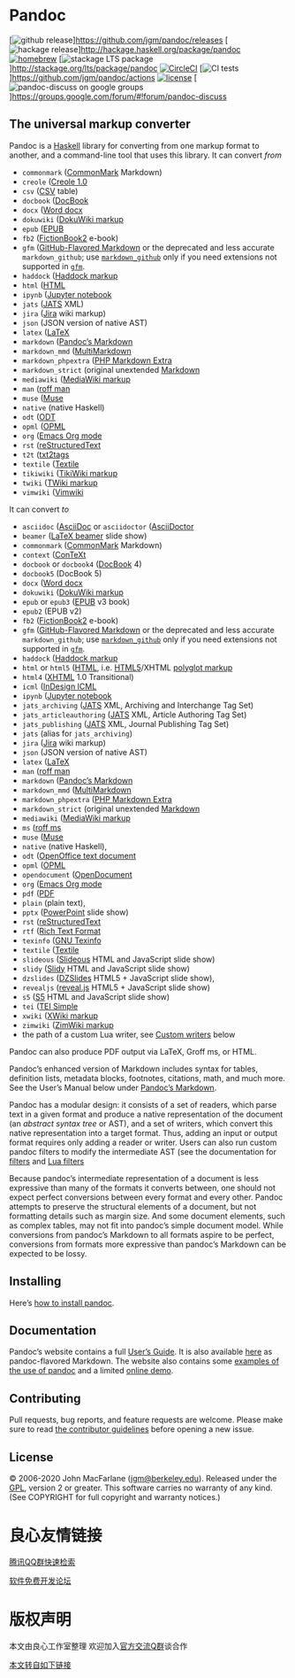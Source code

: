  

# Pandoc

[![github
release](http://u.720life.cn/g/547fb4d6e23e13c922d5174f883a884b231dc797ab489417c3cdd966b58d1945155ce0c3fd90df543d6bd3678eca317a03ffa49e32028626f3eaefa8f76763e4c4d561cb7894877badac14cae00d8b60)]https://github.com/jgm/pandoc/releases
[![hackage
release](http://u.720life.cn/g/547fb4d6e23e13c922d5174f883a884bf84e46a39759d4020c7320e2c07461f1eb2347933f572bd840ac3b3161eaa6b42e344d6163fc89016c7f0e38e38133fc)]http://hackage.haskell.org/package/pandoc
[![homebrew](https://img.shields.io/homebrew/v/pandoc.svg)](http://brewformulas.org/Pandoc)
[![stackage LTS
package](http://u.720life.cn/g/c02ac323e895f1deb639403579337632dc509e00688b96c6706fd0df9303c5987682290f0de8d6c0e581291d01220755)]http://stackage.org/lts/package/pandoc
[![CircleCI](https://circleci.com/gh/jgm/pandoc.svg?style=svg)](https://circleci.com/gh/jgm/pandoc)
[![CI
tests](http://u.720life.cn/g/54145d0471d91890860f7f8463c030465effe182bf9e1dce2e94da96f0d2bbe4a6d293ca7eccddb7774ff767bf50364a10c47d701f3f59190c2d469de1ad1329)]https://github.com/jgm/pandoc/actions
[![license](https://img.shields.io/badge/license-GPLv2+-lightgray.svg)](https://www.gnu.org/licenses/gpl.html)
[![pandoc-discuss on google
groups](http://u.720life.cn/g/547fb4d6e23e13c922d5174f883a884b69a0bb66f426f420bb8c064c5281b13807006e011b29b03e3f3bd1aca3def2bd2db3d505ee173dc0ee41e2467b1e8d32)]https://groups.google.com/forum/#!forum/pandoc-discuss

## The universal markup converter

Pandoc is a [Haskell](http://u.720life.cn/g/a8b789e16095301748f62a3cd954e3dce555f21aca279ecc97e453d071fbf676) library for converting from
one markup format to another, and a command-line tool that uses this
library. It can convert *from*

 

  - `commonmark` ([CommonMark](http://u.720life.cn/g/6a3398b216073104d9b8e03a9a8bd6d74cffe559dde5d93acdcbc2eb636fa98f) Markdown)
  - `creole` ([Creole 1.0](http://u.720life.cn/g/c449668bcc5e4ab37a0d2ddff3d024378a6d3150dd1f73c46b26eb770f9dd86c21dcfb8b23828c95fd0bcc29b44f96ec)
  - `csv` ([CSV](http://u.720life.cn/g/a6fc20f29c5b3b6059eab4d4320b2e4d5ea9eeef2572e4e8d60bb6a26cdeb2fee67063247ade3f64c122dda023d12359) table)
  - `docbook` ([DocBook](http://u.720life.cn/g/890ce3872016873bfc76c1e59963112abf0f3738fd32903977ddab66112446f2)
  - `docx` ([Word docx](http://u.720life.cn/g/dbf1195f8a53209e138d24666db06636e0c08fc9e8f56801f010d7db1f767118401a9d6660a8d5eeacc95ed29bc02797)
  - `dokuwiki` ([DokuWiki markup](http://u.720life.cn/g/bdefa628914765a0ba7e2e060ca080323d135b5c3b66a9f6a7796cbbfe4124efeca51501303051316b22010173dc892d)
  - `epub` ([EPUB](http://u.720life.cn/g/4e8e216fb28b4e0e354e4a3412be0e00c63cf2311edc33e01b0128c866cf80d2)
  - `fb2`
    ([FictionBook2](http://u.720life.cn/g/b07ed9589153fc6334836a5769a49bd4d7ef39cad333ac14279a2a0074b5666828d6b154e78213b5bf444ad0034e84e97b9d8889c4772c4db0259a85bc26444484c3068f2eb725a923437b6f396201ed)
    e-book)
  - `gfm` ([GitHub-Flavored
    Markdown](http://u.720life.cn/g/1f425b0b33da40ebdfbaffd56fc94509ec09346c8015e0ae429751be8b3a78a5f9bd204a45e483731ccfaeb2b6a33217afd7e6c548399842104d2670e057aa31)
    or the deprecated and less accurate `markdown_github`; use
    [`markdown_github`](http://u.720life.cn/g/7a714ce062b52cc46cf9cbfa25cdbd19536c81a23f59226b9396bb48f1bcc9b1cf8c0ab74f00a4f87c291afec654824c)
    only if you need extensions not supported in
    [`gfm`](http://u.720life.cn/g/7a714ce062b52cc46cf9cbfa25cdbd19536c81a23f59226b9396bb48f1bcc9b1cf8c0ab74f00a4f87c291afec654824c).
  - `haddock` ([Haddock
    markup](http://u.720life.cn/g/aca3470af400f8736261e7011140fcbaa50dcb5b5965acf411421bc7c3a73b8f6e063893092db4cbef36bd1c5ecc70eefaa1f6c6293565912c1aad70d175a033)
  - `html` ([HTML](http://u.720life.cn/g/098598e75704e07d68eba0aa885b4c2b22683595de7cca95118d75fdd21f2875)
  - `ipynb` ([Jupyter
    notebook](http://u.720life.cn/g/f11471ff78faf3759e63ff190304a656513b0c9887495a0b96725c7f59667f0fea5231cf0a3dc5708334e07e45dea1c2)
  - `jats` ([JATS](http://u.720life.cn/g/99459ac3d318804737729e83f1d31d7235e546408008542bfb98218805e1c287) XML)
  - `jira`
    ([Jira](http://u.720life.cn/g/3b577f9c7a0abc5568a59f94744e84c7502b9c3aa8e45a3a1ef8343556cbf4e2552d5b4a119a977c2c270dd6988f249e1bc07a65d8f5e6f68570943cbbffbf746c725c2c68d935bb252e01c5d440823b)
    wiki markup)
  - `json` (JSON version of native AST)
  - `latex` ([LaTeX](http://u.720life.cn/g/75e2a56bd8dbabd4b75ca0fcf22ee7db782f8e859b4952d3a5bbe0a3b7a96526)
  - `markdown` ([Pandoc’s
    Markdown](http://u.720life.cn/g/7a714ce062b52cc46cf9cbfa25cdbd19f4c212ad5314ebc63337eee86e223654132ce077d9c5f722b13df17cd6751d76)
  - `markdown_mmd`
    ([MultiMarkdown](http://u.720life.cn/g/9f447cda710f5e9f711b7a3fe65d92db3d142bd2fa0975258ce52fb840990c00fa922238f01d16bb66ab8a570f79fe3e)
  - `markdown_phpextra` ([PHP Markdown
    Extra](http://u.720life.cn/g/a00c9ad3254a6af90eef4e252f73e5fb88a1b58654cd0d87908304d72f3999cce54fd259ff8a93e1cf823e5eb0f0db17)
  - `markdown_strict` (original unextended
    [Markdown](http://u.720life.cn/g/82291fd6e6f08f28feb38b9e617d6f3a9555915fb522fb5acf99d58f231f63ba078746518ed17b3a0bcfeb2e955daf11)
  - `mediawiki` ([MediaWiki
    markup](http://u.720life.cn/g/33ae8636533afbeb23c2ec718d33e8304c62c0359ef5da336bac2eefc75de78e4e0654701c60ea884ceba14fc901763c)
  - `man` ([roff man](http://u.720life.cn/g/f239eca7f6eff78ac365d5b3fd9a799b97444828250b15f2c3fb76b20af8765d)
  - `muse` ([Muse](http://u.720life.cn/g/c98f5b13222eb04fbe3598c1421bba53e1e12ea5e962a3795378e42a435c92c5368ac777e58d304ee4d5c3f5531a91bd)
  - `native` (native Haskell)
  - `odt` ([ODT](http://u.720life.cn/g/dbf1195f8a53209e138d24666db06636d6f052b9892c039d27bffc03ce117ae4d559bcaf521591ec57af90d9dd536ae5)
  - `opml` ([OPML](http://u.720life.cn/g/2683720fe0af69b75cfe3ead25f73dd2f4f8b01c37200a31c2fdb40b0b4812ed)
  - `org` ([Emacs Org mode](http://u.720life.cn/g/169b9a9f3410b0df5a61b092e133e6f711630f28ad8ed7544a5c1d13858c113f)
  - `rst`
    ([reStructuredText](http://u.720life.cn/g/dc1a85fb589ea64d06034278a19bb496f3a7ed283c801f6b11730ede23a17ffd4ce60d1830f2325e10acdd190be600f5699282955e71abbe7fed415486774d3f)
  - `t2t` ([txt2tags](http://u.720life.cn/g/2fa0037bb642d647011095f8ac870bd05a1de8c633fb7828f5e9a9a46309e224)
  - `textile` ([Textile](http://u.720life.cn/g/b987cef77882ec082b3e6d0fe87b7c3728cd4a457a76732fb5eb0d3ae9d8e14d930f1bb1fff11899792b29a0f6f1c0cd)
  - `tikiwiki` ([TikiWiki
    markup](http://u.720life.cn/g/25f5b881b675313603245968dee49b83308709040c85102c54cd73cf2f439d7a26952bd8a0643ca77024ef4f4a33242fa08e11f2e037b271ad84160b96b13715733c9b9785c6ddfc0aabec40487ac74e)
  - `twiki` ([TWiki
    markup](http://u.720life.cn/g/d4721cd7fa63a44c4599ac3073e1dc24195c3f99ccc4f32daddf8c06cc4ed546cd0bb1b8ee742220949e99e46e5386b90d14045c6af44e292425ef5ee9fbbeb9)
  - `vimwiki` ([Vimwiki](http://u.720life.cn/g/90b70a0a9a080962cfe72b2f22b4c34664c8cc386a17c947ab2dacb28e4103cf)

 

It can convert *to*

 

  - `asciidoc` ([AsciiDoc](http://u.720life.cn/g/74b69af60b5ca88407dc8e6d65604791a4baf2bfe6e4c15f4b2e6f8c32aeae6c41b2ea6f6d21664bc4698ea50242783e) or
    `asciidoctor` ([AsciiDoctor](http://u.720life.cn/g/8ce75829b16e552d38f15156d98901686c366edd338ffdebf7ff81afd6251f17)
  - `beamer` ([LaTeX beamer](http://u.720life.cn/g/b4c5d8488d0fa6da4fb83cece8f5f6115b68898147a0ac3c3ad6c137da50c938) slide show)
  - `commonmark` ([CommonMark](http://u.720life.cn/g/6a3398b216073104d9b8e03a9a8bd6d74cffe559dde5d93acdcbc2eb636fa98f) Markdown)
  - `context` ([ConTeXt](http://u.720life.cn/g/d33365b902f7555c1a841a89dbf0471e370d9fe5dae223a09ee4b76ff5c77084)
  - `docbook` or `docbook4` ([DocBook](http://u.720life.cn/g/890ce3872016873bfc76c1e59963112abf0f3738fd32903977ddab66112446f2) 4)
  - `docbook5` (DocBook 5)
  - `docx` ([Word docx](http://u.720life.cn/g/dbf1195f8a53209e138d24666db06636e0c08fc9e8f56801f010d7db1f767118401a9d6660a8d5eeacc95ed29bc02797)
  - `dokuwiki` ([DokuWiki markup](http://u.720life.cn/g/bdefa628914765a0ba7e2e060ca080323d135b5c3b66a9f6a7796cbbfe4124efeca51501303051316b22010173dc892d)
  - `epub` or `epub3` ([EPUB](http://u.720life.cn/g/4e8e216fb28b4e0e354e4a3412be0e00c63cf2311edc33e01b0128c866cf80d2) v3 book)
  - `epub2` (EPUB v2)
  - `fb2`
    ([FictionBook2](http://u.720life.cn/g/b07ed9589153fc6334836a5769a49bd4d7ef39cad333ac14279a2a0074b5666828d6b154e78213b5bf444ad0034e84e97b9d8889c4772c4db0259a85bc26444484c3068f2eb725a923437b6f396201ed)
    e-book)
  - `gfm` ([GitHub-Flavored
    Markdown](http://u.720life.cn/g/1f425b0b33da40ebdfbaffd56fc94509ec09346c8015e0ae429751be8b3a78a5f9bd204a45e483731ccfaeb2b6a33217afd7e6c548399842104d2670e057aa31)
    or the deprecated and less accurate `markdown_github`; use
    [`markdown_github`](http://u.720life.cn/g/7a714ce062b52cc46cf9cbfa25cdbd19536c81a23f59226b9396bb48f1bcc9b1cf8c0ab74f00a4f87c291afec654824c)
    only if you need extensions not supported in
    [`gfm`](http://u.720life.cn/g/7a714ce062b52cc46cf9cbfa25cdbd19536c81a23f59226b9396bb48f1bcc9b1cf8c0ab74f00a4f87c291afec654824c).
  - `haddock` ([Haddock
    markup](http://u.720life.cn/g/aca3470af400f8736261e7011140fcbaa50dcb5b5965acf411421bc7c3a73b8f6e063893092db4cbef36bd1c5ecc70eefaa1f6c6293565912c1aad70d175a033)
  - `html` or `html5` ([HTML](http://u.720life.cn/g/098598e75704e07d68eba0aa885b4c2b22683595de7cca95118d75fdd21f2875),
    i.e. [HTML5](http://u.720life.cn/g/76fc2b13298a7e8ea26e6ca0b9ab2dd1bdd13ce9562bad5d2c2ae87f1aaa4e83)/XHTML [polyglot
    markup](http://u.720life.cn/g/098598e75704e07d68eba0aa885b4c2b76dc701dae92154610f5b49845d1a2a63899a5f67809bee8f4a00ed6c34a6110)
  - `html4` ([XHTML](http://u.720life.cn/g/098598e75704e07d68eba0aa885b4c2b42e86b73efbfd11a931735dcc9411e86) 1.0 Transitional)
  - `icml` ([InDesign
    ICML](http://u.720life.cn/g/59a9ebb18a9cf80290884f677eeccf107a41cafb95b5c51e775e771316b96c9abd28cee3af0fc0b7714b550358c5badffb0b174a2bca9bf0a65d9195707f34c51394a7491c0b4cd8ab1d7562c62c1c91bf3e49756e36e56eb529f17290942fee9cc6ad13b6ecb7c8591dd4d3e379a921)
  - `ipynb` ([Jupyter
    notebook](http://u.720life.cn/g/f11471ff78faf3759e63ff190304a656513b0c9887495a0b96725c7f59667f0fea5231cf0a3dc5708334e07e45dea1c2)
  - `jats_archiving` ([JATS](http://u.720life.cn/g/99459ac3d318804737729e83f1d31d7235e546408008542bfb98218805e1c287) XML, Archiving
    and Interchange Tag Set)
  - `jats_articleauthoring` ([JATS](http://u.720life.cn/g/99459ac3d318804737729e83f1d31d7235e546408008542bfb98218805e1c287) XML,
    Article Authoring Tag Set)
  - `jats_publishing` ([JATS](http://u.720life.cn/g/99459ac3d318804737729e83f1d31d7235e546408008542bfb98218805e1c287) XML, Journal
    Publishing Tag Set)
  - `jats` (alias for `jats_archiving`)
  - `jira`
    ([Jira](http://u.720life.cn/g/3b577f9c7a0abc5568a59f94744e84c7502b9c3aa8e45a3a1ef8343556cbf4e2552d5b4a119a977c2c270dd6988f249e1bc07a65d8f5e6f68570943cbbffbf746c725c2c68d935bb252e01c5d440823b)
    wiki markup)
  - `json` (JSON version of native AST)
  - `latex` ([LaTeX](http://u.720life.cn/g/75e2a56bd8dbabd4b75ca0fcf22ee7db782f8e859b4952d3a5bbe0a3b7a96526)
  - `man` ([roff man](http://u.720life.cn/g/f239eca7f6eff78ac365d5b3fd9a799b97444828250b15f2c3fb76b20af8765d)
  - `markdown` ([Pandoc’s
    Markdown](http://u.720life.cn/g/7a714ce062b52cc46cf9cbfa25cdbd19f4c212ad5314ebc63337eee86e223654132ce077d9c5f722b13df17cd6751d76)
  - `markdown_mmd`
    ([MultiMarkdown](http://u.720life.cn/g/9f447cda710f5e9f711b7a3fe65d92db3d142bd2fa0975258ce52fb840990c00fa922238f01d16bb66ab8a570f79fe3e)
  - `markdown_phpextra` ([PHP Markdown
    Extra](http://u.720life.cn/g/a00c9ad3254a6af90eef4e252f73e5fb88a1b58654cd0d87908304d72f3999cce54fd259ff8a93e1cf823e5eb0f0db17)
  - `markdown_strict` (original unextended
    [Markdown](http://u.720life.cn/g/82291fd6e6f08f28feb38b9e617d6f3a9555915fb522fb5acf99d58f231f63ba078746518ed17b3a0bcfeb2e955daf11)
  - `mediawiki` ([MediaWiki
    markup](http://u.720life.cn/g/33ae8636533afbeb23c2ec718d33e8304c62c0359ef5da336bac2eefc75de78e4e0654701c60ea884ceba14fc901763c)
  - `ms` ([roff ms](http://u.720life.cn/g/f239eca7f6eff78ac365d5b3fd9a799b1244f83bba7187ebcf5827781fef55e9)
  - `muse` ([Muse](http://u.720life.cn/g/c98f5b13222eb04fbe3598c1421bba53e1e12ea5e962a3795378e42a435c92c5368ac777e58d304ee4d5c3f5531a91bd)
  - `native` (native Haskell),
  - `odt` ([OpenOffice text
    document](http://u.720life.cn/g/dbf1195f8a53209e138d24666db06636d6f052b9892c039d27bffc03ce117ae4d559bcaf521591ec57af90d9dd536ae5)
  - `opml` ([OPML](http://u.720life.cn/g/2683720fe0af69b75cfe3ead25f73dd2f4f8b01c37200a31c2fdb40b0b4812ed)
  - `opendocument` ([OpenDocument](http://u.720life.cn/g/4712ca8d9ac4769f7b1cb5a85a124d193ae562b794ea89b3a07f55124e3710e8)
  - `org` ([Emacs Org mode](http://u.720life.cn/g/169b9a9f3410b0df5a61b092e133e6f711630f28ad8ed7544a5c1d13858c113f)
  - `pdf` ([PDF](http://u.720life.cn/g/e770f15eba029677661ba72944d728f7904a58438abac93ad853bd0128a351c5)
  - `plain` (plain text),
  - `pptx`
    ([PowerPoint](http://u.720life.cn/g/dbf1195f8a53209e138d24666db06636d0673e40b7d131d6cd345fad80f1287d663e821a353de38c148ee46d7e53bb43066665ade205b5d4fdb82d9465cd3e8e)
    slide show)
  - `rst`
    ([reStructuredText](http://u.720life.cn/g/dc1a85fb589ea64d06034278a19bb496f3a7ed283c801f6b11730ede23a17ffd4ce60d1830f2325e10acdd190be600f5699282955e71abbe7fed415486774d3f)
  - `rtf` ([Rich Text
    Format](http://u.720life.cn/g/dbf1195f8a53209e138d24666db066364814e21767556c0ead9c1468b6e47e07ad77c939a2166dd1c0d8ae9f3a62eef2)
  - `texinfo` ([GNU Texinfo](http://u.720life.cn/g/80aceec34af2d650b057d93ea119d365ad8ceb72709435e50e5bc4b244981c659832f95f559d707fdf2f26c60c61cb49)
  - `textile` ([Textile](http://u.720life.cn/g/b987cef77882ec082b3e6d0fe87b7c3728cd4a457a76732fb5eb0d3ae9d8e14d930f1bb1fff11899792b29a0f6f1c0cd)
  - `slideous` ([Slideous](http://u.720life.cn/g/7847756930fcef2800585a237d50bffa77ef1559a40d21f2c01836b5ce8b724df48c12bc257cc71a4d7a68e1c159f2e9) HTML
    and JavaScript slide show)
  - `slidy` ([Slidy](http://u.720life.cn/g/098598e75704e07d68eba0aa885b4c2bf1fca5665908df58c9d379d5d77459eda093bfac594831074c74e9998759aebe) HTML and
    JavaScript slide show)
  - `dzslides` ([DZSlides](http://u.720life.cn/g/5a041d7ac5de713097ccd14e70f1b3560172a7cb04348a610eaefa971469efaf) HTML5 +
    JavaScript slide show),
  - `revealjs` ([reveal.js](http://u.720life.cn/g/5b1515cf200d959be31d19175acdfd47760523d1191d5d1d3076e3150812559e) HTML5 + JavaScript
    slide show)
  - `s5` ([S5](http://u.720life.cn/g/577f5e569ec6b3c8ee1815a037f4043619824c6879fead8ec9874e56e7d3d1bc07b3481fdfbf05bf67d4eff08a97d2d8) HTML and JavaScript
    slide show)
  - `tei` ([TEI Simple](http://u.720life.cn/g/54145d0471d91890860f7f8463c0304693fb6d40f267933be884a62f2611758c17a1bb6e70ab75f316820d02a4c65bf7)
  - `xwiki` ([XWiki
    markup](http://u.720life.cn/g/b36b2bc1536b2e80bf094dec9c7ffa3cd996dae0e1505ac461e2f586a9645f052f9a06c6e6d2f7f861cb23088fe6af9e40f346a2eb2952dea9feeceb06cc19b660c49fd443cf9c5c3bd1c2c2ba4f584d11ea77ff6294f3fa5d9ab24d3e36baf9)
  - `zimwiki` ([ZimWiki
    markup](http://u.720life.cn/g/44b9b24a68a9300a2a30170c52c6b02615bb3c6a32511be06e94a73b8ff7721f7c84cd1712c797ca7d8f1e9f28adcd8e6ed6b9a7792d15dc971b2d8128ab7b57)
  - the path of a custom Lua writer, see [Custom
    writers](http://u.720life.cn/g/7a714ce062b52cc46cf9cbfa25cdbd19a39a0c2f8a9bfad189ca87dd8d5f10566dafb2ecd5117fc30d8fc1b60a6a9cc3) below

 

Pandoc can also produce PDF output via LaTeX, Groff ms, or HTML.

Pandoc’s enhanced version of Markdown includes syntax for tables,
definition lists, metadata blocks, footnotes, citations, math, and much
more. See the User’s Manual below under [Pandoc’s
Markdown](http://u.720life.cn/g/7a714ce062b52cc46cf9cbfa25cdbd19f4c212ad5314ebc63337eee86e223654132ce077d9c5f722b13df17cd6751d76).

Pandoc has a modular design: it consists of a set of readers, which
parse text in a given format and produce a native representation of the
document (an *abstract syntax tree* or AST), and a set of writers, which
convert this native representation into a target format. Thus, adding an
input or output format requires only adding a reader or writer. Users
can also run custom pandoc filters to modify the intermediate AST (see
the documentation for [filters](http://u.720life.cn/g/7a714ce062b52cc46cf9cbfa25cdbd19bd0264be45de3f638b8417c59ac80947) and
[Lua filters](http://u.720life.cn/g/7a714ce062b52cc46cf9cbfa25cdbd19dcf9298d773481fe55a671a8cbedc2bc34ad63efcf92c32034dda84dea485f79)

Because pandoc’s intermediate representation of a document is less
expressive than many of the formats it converts between, one should not
expect perfect conversions between every format and every other. Pandoc
attempts to preserve the structural elements of a document, but not
formatting details such as margin size. And some document elements, such
as complex tables, may not fit into pandoc’s simple document model.
While conversions from pandoc’s Markdown to all formats aspire to be
perfect, conversions from formats more expressive than pandoc’s Markdown
can be expected to be lossy.

## Installing

Here’s [how to install pandoc](INSTALL.md).

## Documentation

Pandoc’s website contains a full [User’s
Guide](http://u.720life.cn/g/7a714ce062b52cc46cf9cbfa25cdbd196836d2d7862c69a0a08fdbe7e2dc22b0). It is also available
[here](MANUAL.txt) as pandoc-flavored Markdown. The website also
contains some [examples of the use of
pandoc](http://u.720life.cn/g/7a714ce062b52cc46cf9cbfa25cdbd19cd21e8c9781fed31c0877e5fe85269d5) and a limited [online
demo](http://u.720life.cn/g/7a714ce062b52cc46cf9cbfa25cdbd1974aa56124c0aa478779164d9f099bf10).

## Contributing

Pull requests, bug reports, and feature requests are welcome. Please
make sure to read [the contributor guidelines](CONTRIBUTING.md) before
opening a new issue.

## License

© 2006-2020 John MacFarlane (jgm@berkeley.edu). Released under the
[GPL](http://u.720life.cn/g/0faf03d8167674bee364b61e9b7d6858de092c730901b66e45ef02da10ec874db1e367d47d5a9a58a8e17fc8141f780b "GNU General Public License"),
version 2 or greater. This software carries no warranty of any kind.
(See COPYRIGHT for full copyright and warranty notices.)



 # 良心友情链接

[腾讯QQ群快速检索](http://u.720life.cn/s/8cf73f7c)

[软件免费开发论坛](http://u.720life.cn/s/bbb01dc0)

# 版权声明 

本文由良心工作室整理 欢迎加入[官方交流Q群](https://u.720life.cn/s/f2316816)谈合作

[本文转自如下链接](http://u.720life.cn/g/2e71d0f0a5c601172267ba20d3a43c6ea5e07e9a009cfe7f99a3ab79db8e4cd29f72d67ab8f9670abc3e9ef185b6dcc16e66206236215dbe8d0a3dcb89a51762)